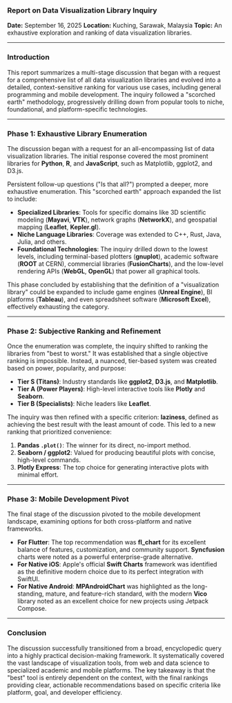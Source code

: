 ### **Report on Data Visualization Library Inquiry**
**Date:** September 16, 2025
**Location:** Kuching, Sarawak, Malaysia
**Topic:** An exhaustive exploration and ranking of data visualization libraries.

***

### Introduction

This report summarizes a multi-stage discussion that began with a request for a comprehensive list of all data visualization libraries and evolved into a detailed, context-sensitive ranking for various use cases, including general programming and mobile development. The inquiry followed a "scorched earth" methodology, progressively drilling down from popular tools to niche, foundational, and platform-specific technologies.

***

### Phase 1: Exhaustive Library Enumeration

The discussion began with a request for an all-encompassing list of data visualization libraries. The initial response covered the most prominent libraries for **Python**, **R**, and **JavaScript**, such as Matplotlib, ggplot2, and D3.js.

Persistent follow-up questions ("Is that all?") prompted a deeper, more exhaustive enumeration. This "scorched earth" approach expanded the list to include:
* **Specialized Libraries**: Tools for specific domains like 3D scientific modeling (**Mayavi**, **VTK**), network graphs (**NetworkX**), and geospatial mapping (**Leaflet**, **Kepler.gl**).
* **Niche Language Libraries**: Coverage was extended to C++, Rust, Java, Julia, and others.
* **Foundational Technologies**: The inquiry drilled down to the lowest levels, including terminal-based plotters (**gnuplot**), academic software (**ROOT** at CERN), commercial libraries (**FusionCharts**), and the low-level rendering APIs (**WebGL**, **OpenGL**) that power all graphical tools.



This phase concluded by establishing that the definition of a "visualization library" could be expanded to include game engines (**Unreal Engine**), BI platforms (**Tableau**), and even spreadsheet software (**Microsoft Excel**), effectively exhausting the category.

***

### Phase 2: Subjective Ranking and Refinement

Once the enumeration was complete, the inquiry shifted to ranking the libraries from "best to worst." It was established that a single objective ranking is impossible. Instead, a nuanced, tier-based system was created based on power, popularity, and purpose:

* **Tier S (Titans)**: Industry standards like **ggplot2**, **D3.js**, and **Matplotlib**.
* **Tier A (Power Players)**: High-level interactive tools like **Plotly** and **Seaborn**.
* **Tier B (Specialists)**: Niche leaders like **Leaflet**.

The inquiry was then refined with a specific criterion: **laziness**, defined as achieving the best result with the least amount of code. This led to a new ranking that prioritized convenience:

1.  **Pandas `.plot()`**: The winner for its direct, no-import method.
2.  **Seaborn / ggplot2**: Valued for producing beautiful plots with concise, high-level commands.
3.  **Plotly Express**: The top choice for generating interactive plots with minimal effort.

***

### Phase 3: Mobile Development Pivot

The final stage of the discussion pivoted to the mobile development landscape, examining options for both cross-platform and native frameworks.

* **For Flutter**: The top recommendation was **fl_chart** for its excellent balance of features, customization, and community support. **Syncfusion** charts were noted as a powerful enterprise-grade alternative.
* **For Native iOS**: Apple's official **Swift Charts** framework was identified as the definitive modern choice due to its perfect integration with SwiftUI.
* **For Native Android**: **MPAndroidChart** was highlighted as the long-standing, mature, and feature-rich standard, with the modern **Vico** library noted as an excellent choice for new projects using Jetpack Compose.

***

### Conclusion

The discussion successfully transitioned from a broad, encyclopedic query into a highly practical decision-making framework. It systematically covered the vast landscape of visualization tools, from web and data science to specialized academic and mobile platforms. The key takeaway is that the "best" tool is entirely dependent on the context, with the final rankings providing clear, actionable recommendations based on specific criteria like platform, goal, and developer efficiency.